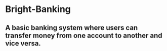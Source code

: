 # Bright-Banking

## A basic banking system where users can transfer money from one account to another and vice versa.
